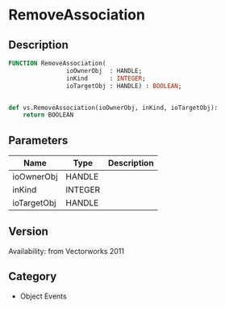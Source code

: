 # RemoveAssociation

## Description
```pascal
FUNCTION RemoveAssociation(
				ioOwnerObj  : HANDLE;
				inKind      : INTEGER;
				ioTargetObj : HANDLE) : BOOLEAN;
```

```python

def vs.RemoveAssociation(ioOwnerObj, inKind, ioTargetObj):
    return BOOLEAN
```

## Parameters
|Name|Type|Description|
|---|---|---|
|ioOwnerObj|HANDLE||
|inKind|INTEGER||
|ioTargetObj|HANDLE||

## Version
Availability: from Vectorworks 2011
## Category
* Object Events

